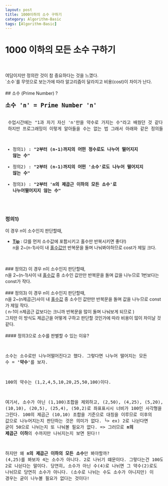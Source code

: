 ```yaml
---
layout: post
title: 1000이하의 소수 구하기
category: Algorithm-Basic
tags: [Algorithm-Basic]
---
```


# 1000 이하의 모든 소수 구하기
<br/>
<br/>
여담이지만 정의란 것이 참 중요하다는 것을 느꼈다. <br/>
`소수`를 무엇으로 보는가에 따라 알고리즘이 달라지고 비용(cost)이 차이가 난다.<br/> 
<br/>
## 소수 (Prime Number) ?
<pre class="highlight">
<strong style="font-size: 14pt;">소수 'n' = Prime Number 'n'</strong>
<br/>
 수업시간에는 "1과 자기 자신 'n'만을 약수로 가지는 수"라고 배웠던 것 같다.
 하지만 프로그래밍이 이렇게 알아들을 수는 없는 법 그래서 아래와 같은 정의들이 나타난다.
 
 - 정의1) : <strong>"2부터 (n-1)까지의 어떤 정수로도 나누어 떨어지지 않는 수"</strong>
 - 정의2) : <strong>"2부터 (n-1)까지의 어떤 '소수'로도 나누어 떨어지지 않는 수"</strong>
 - 정의3) : <strong>"2부터 'n의 제곱근 이하의 모든 소수'로 나누어떨어지지 않는 수"</strong>
</pre>

### 정의1)
이 경우 n이 소수인지 판단할때,<br/>
 * <u><strong>Tip</strong></u> : (2를 먼저 소수값에 포함시키고 홀수만 반복시키면 좋다!)<br/>
n을 2~(n-1)사이 내 <u>홀수값만</u> 반복문을 돌며 나눠봐야하므로 cost가 제일 크다.
<br/>
<br/>
### 정의2)
이 경우 n이 소수인지 판단할때,<br/>
n을 2~(n-1)사이 내 <u>홀수값</u> 중 소수인 값만만 반복문을 돌며 값을 나누므로 1번보다는 const가 작다.
<br/>
<br/>
### 정의3)
이 경우 n이 소수인지 판단할때,<br/>
n을 2~(n제곱근)사이 내 <u>홀수값</u> 중 소수인 값만만 반복문을 돌며 값을 나누므로 const가 제일 작다.<br/>
( n-1이 n제곱근 값보다는 크니까 반복문을 많이 돌며 나눠보게 되므로 )<br/>
그치만 이 방식도 제곱근을 어떻게 구하고 판단할 것인가에 따라 비용이 많이 차이날 것 같다. <br/>
<br/>
#### 정의3으로 소수를 판별할 수 있는 이유?
<pre class="highlight">

 소수는 소수로만 나누어떨어진다고 했다. 그렇다면 나누어 떨어지는 모든 수  = <strong>'약수'</strong>를 보자.
 
 100의 약수는 (1,2,4,5,10,20,25,50,100)이다.
 
 여기서, 소수가 아닌 (1,100)조합을 제외하고,
 (2,50), (4,25), (5,20), (10,10), (20,5), (25,4), (50,2)로 좌표표시시 너비가 100인 사각형을 그린다.
 100의 제곱근 (10,10) 조합을 기준으로 대칭을 이루므로 이후의 값으로 나누어지는지 판단하는 것은 의미가 없다.
 └> ex) 2로 나뉜다면 굳이 50으로 나뉘는지 또 나눠볼 필요가 없다.
 => 그러므로 <strong>n의 제곱근 이하</strong>의 수까지만 나뉘지는지 보면 된다!!
 
 하지만 왜 <strong>n의 제곱근 이하의 모든 소수</strong>만 봐야할까?
 (4,25)를 봐보자
 4는 소수가 아니다. 2로 나뉘기 떄문이다. 그렇다는건 100도 2로 나뉜다는 말이다.
 당연히, 소수가 아닌 수(4)로 나뉘면 그 약수(2)로도 나뉘므로 당연히 소수가 아니다.
 (소수로 나뉘는 수도 소수가 아니지만) 이 경우는 굳이 나누볼 필요가 없다는 것이다!
</pre>
<br/>


<br/>
